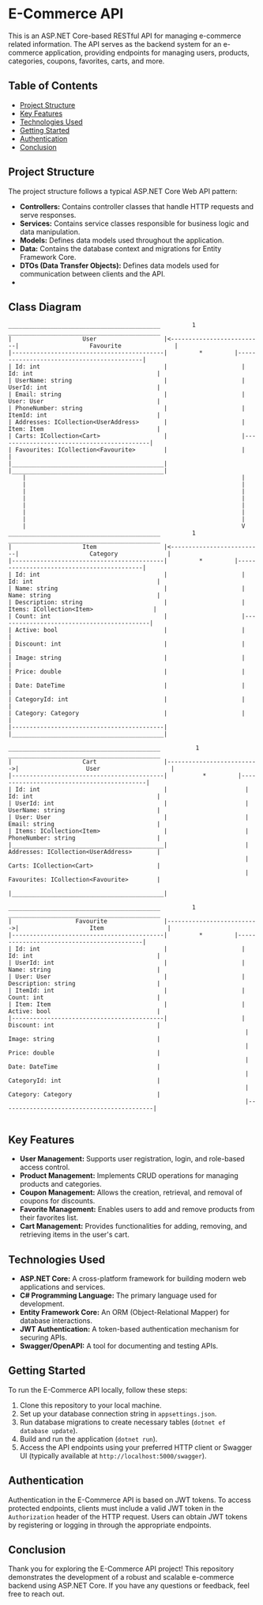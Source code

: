 # E-Commerce API

This is an ASP.NET Core-based RESTful API for managing e-commerce related information. The API serves as the backend system for an e-commerce application, providing endpoints for managing users, products, categories, coupons, favorites, carts, and more.

## Table of Contents

- [Project Structure](#project-structure)
- [Key Features](#key-features)
- [Technologies Used](#technologies-used)
- [Getting Started](#getting-started)
- [Authentication](#authentication)
- [Conclusion](#conclusion)

## Project Structure

The project structure follows a typical ASP.NET Core Web API pattern:

- **Controllers:** Contains controller classes that handle HTTP requests and serve responses.
- **Services:** Contains service classes responsible for business logic and data manipulation.
- **Models:** Defines data models used throughout the application.
- **Data:** Contains the database context and migrations for Entity Framework Core.
- **DTOs (Data Transfer Objects):** Defines data models used for communication between clients and the API.
-
 ## Class Diagram
 
 ```plaintext
 ___________________________________________         1         ___________________________________________
|                    User                   |<--------------------------|                    Favourite               |
|-------------------------------------------|         *         |-------------------------------------------|
| Id: int                                   |                     | Id: int                                   |
| UserName: string                          |                     | UserId: int                               |
| Email: string                             |                     | User: User                                |
| PhoneNumber: string                       |                     | ItemId: int                               |
| Addresses: ICollection<UserAddress>       |                     | Item: Item                                |
| Carts: ICollection<Cart>                  |                     |-------------------------------------------|
| Favourites: ICollection<Favourite>        |                     |                                           |
|___________________________________________|                     |___________________________________________|
     |                                                             |
     |                                                             |
     |                                                             |
     |                                                             |
     |                                                             |
     |                                                             |
     |                                                             |
     |                                                             V
 ___________________________________________         1         ___________________________________________
|                    Item                   |<--------------------------|                    Category              |
|-------------------------------------------|         *         |-------------------------------------------|
| Id: int                                   |                     | Id: int                                   |
| Name: string                              |                     | Name: string                              |
| Description: string                       |                     | Items: ICollection<Item>                 |
| Count: int                                |                     |-------------------------------------------|
| Active: bool                              |                     |                                           |
| Discount: int                             |                     |                                           |
| Image: string                             |                     |                                           |
| Price: double                             |                     |                                           |
| Date: DateTime                            |                     |                                           |
| CategoryId: int                           |                     |                                           |
| Category: Category                        |                     |                                           |
|-------------------------------------------|                     |___________________________________________|

 ___________________________________________          1          ___________________________________________
|                    Cart                   |-------------------------->|                   User                    |
|-------------------------------------------|          *         |-------------------------------------------|
| Id: int                                   |                      | Id: int                                   |
| UserId: int                               |                      | UserName: string                          |
| User: User                                |                      | Email: string                             |
| Items: ICollection<Item>                  |                      | PhoneNumber: string                       |
|___________________________________________|                      | Addresses: ICollection<UserAddress>       |
                                                                    | Carts: ICollection<Cart>                  |
                                                                    | Favourites: ICollection<Favourite>        |
                                                                    |___________________________________________|

 ___________________________________________         1         ___________________________________________
|                  Favourite                |-------------------------->|                    Item                  |
|-------------------------------------------|         *         |-------------------------------------------|
| Id: int                                   |                     | Id: int                                   |
| UserId: int                               |                     | Name: string                              |
| User: User                                |                     | Description: string                       |
| ItemId: int                               |                     | Count: int                                |
| Item: Item                                |                     | Active: bool                              |
|-------------------------------------------|                     | Discount: int                             |
                                                                    | Image: string                             |
                                                                    | Price: double                             |
                                                                    | Date: DateTime                            |
                                                                    | CategoryId: int                           |
                                                                    | Category: Category                        |
                                                                    |-------------------------------------------|


```


## Key Features

- **User Management:** Supports user registration, login, and role-based access control.
- **Product Management:** Implements CRUD operations for managing products and categories.
- **Coupon Management:** Allows the creation, retrieval, and removal of coupons for discounts.
- **Favorite Management:** Enables users to add and remove products from their favorites list.
- **Cart Management:** Provides functionalities for adding, removing, and retrieving items in the user's cart.

## Technologies Used

- **ASP.NET Core:** A cross-platform framework for building modern web applications and services.
- **C# Programming Language:** The primary language used for development.
- **Entity Framework Core:** An ORM (Object-Relational Mapper) for database interactions.
- **JWT Authentication:** A token-based authentication mechanism for securing APIs.
- **Swagger/OpenAPI:** A tool for documenting and testing APIs.

## Getting Started

To run the E-Commerce API locally, follow these steps:

1. Clone this repository to your local machine.
2. Set up your database connection string in `appsettings.json`.
3. Run database migrations to create necessary tables (`dotnet ef database update`).
4. Build and run the application (`dotnet run`).
5. Access the API endpoints using your preferred HTTP client or Swagger UI (typically available at `http://localhost:5000/swagger`).

## Authentication

Authentication in the E-Commerce API is based on JWT tokens. To access protected endpoints, clients must include a valid JWT token in the `Authorization` header of the HTTP request. Users can obtain JWT tokens by registering or logging in through the appropriate endpoints.

## Conclusion

Thank you for exploring the E-Commerce API project! This repository demonstrates the development of a robust and scalable e-commerce backend using ASP.NET Core. If you have any questions or feedback, feel free to reach out.
